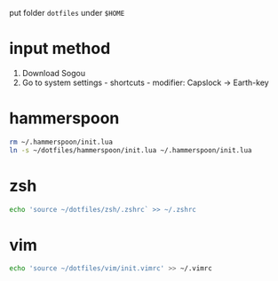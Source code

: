 put folder `dotfiles` under `$HOME`

# input method
1. Download Sogou
2. Go to system settings - shortcuts - modifier: Capslock -> Earth-key

# hammerspoon
```bash
rm ~/.hammerspoon/init.lua
ln -s ~/dotfiles/hammerspoon/init.lua ~/.hammerspoon/init.lua
```

# zsh
```bash
echo 'source ~/dotfiles/zsh/.zshrc` >> ~/.zshrc
```

# vim
```bash
echo 'source ~/dotfiles/vim/init.vimrc' >> ~/.vimrc
```
